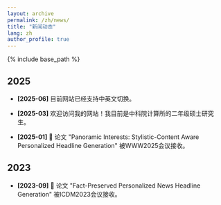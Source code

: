 ```yaml
---
layout: archive
permalink: /zh/news/
title: "新闻动态"
lang: zh
author_profile: true
---
```


{% include base_path %}

## 2025

* **[2025-06]** 目前网站已经支持中英文切换。

* **[2025-03]** 欢迎访问我的网站！我目前是中科院计算所的二年级硕士研究生。

* **[2025-01]** 🎉 论文 "Panoramic Interests: Stylistic-Content Aware Personalized Headline Generation" 被WWW2025会议接收。


## 2023

* **[2023-09]** 🎉 论文 "Fact-Preserved Personalized News Headline Generation" 被ICDM2023会议接收。 